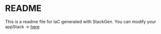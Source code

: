 # README
This is a readme file for IaC generated with StackGen.
You can modify your appStack -> [here](http://main.dev.stackgen.com/appstacks/34aae20a-459e-402c-ab89-1c96dd48606f)
